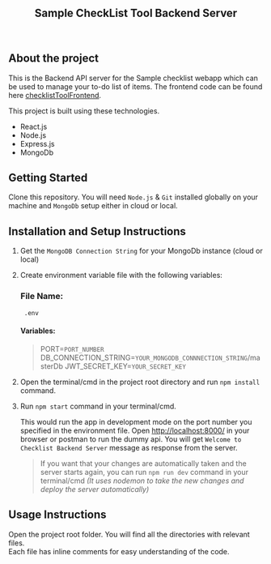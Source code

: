<h2 align="center">
  Sample CheckList Tool Backend Server<br/>
</h2>

<br/>

## About the project

This is the Backend API server for the Sample checklist webapp which can be used to manage your to-do list of items. The frontend code can be found here <a href="https://github.com/antrikshkmr/checklistToolFrontend" target="_blank">checklistToolFrontend</a>.<br/>

This project is built using these technologies.

- React.js
- Node.js
- Express.js
- MongoDb

## Getting Started

Clone this repository. You will need `Node.js` & `Git` installed globally on your machine and `MongoDb` setup either in cloud or local.

## Installation and Setup Instructions

1.  Get the `MongoDB Connection String` for your MongoDb instance (cloud or local)
1.  Create environment variable file with the following variables:

    ### **File Name**:

         .env

    #### Variables:

    > PORT=`PORT_NUMBER`<br/>
    > DB_CONNECTION_STRING=`YOUR_MONGODB_CONNNECTION_STRING`/masterDb
    > JWT_SECRET_KEY=`YOUR_SECRET_KEY`

2)  Open the terminal/cmd in the project root directory and run `npm install` command.

3)  Run `npm start` command in your terminal/cmd.

    This would run the app in development mode on the port number you specified in the environment file.
    Open [http://localhost:8000/](http://localhost:8000) in your browser or postman to run the dummy api. You will get `Welcome to Checklist Backend Server` message as response from the server.

    > If you want that your changes are automatically taken and the server starts again, you can run `npm run dev` command in your terminal/cmd _(It uses nodemon to take the new changes and deploy the server automatically)_

## Usage Instructions

Open the project root folder. You will find all the directories with relevant files.<br/>
Each file has inline comments for easy understanding of the code.<br/>
